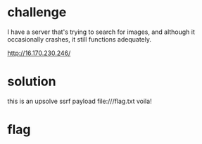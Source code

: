 # challenge
I have a server that's trying to search for images, and although it occasionally crashes, it still functions adequately.

http://16.170.230.246/

# solution
this is an upsolve
ssrf
payload file:///flag.txt
voila!
# flag
